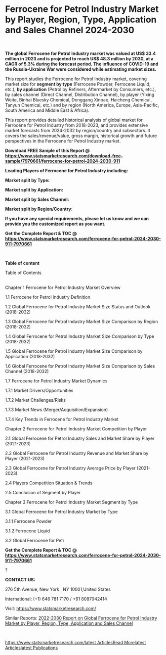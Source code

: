 <h1>Ferrocene for Petrol Industry Market by Player, Region, Type, Application and Sales Channel 2024-2030</h1><br/><p><strong>The global Ferrocene for Petrol Industry market was valued at US$ 33.4 million in 2023 and is projected to reach US$ 48.3 million by 2030, at a <strong>CAGR</strong> of 5.3% during the forecast period. The influence of COVID-19 and the Russia-Ukraine War were considered while estimating market sizes.</strong></p>
 
 
 
 <p>This report studies the Ferrocene for Petrol Industry market, covering market size for <strong>segment by type</strong> (Ferrocene Powder, Ferrocene Liquid, etc.), <strong>by application</strong> (Petrol by Refiners, Aftermarket by Consumers, etc.), by sales channel (Direct Channel, Distribution Channel), by player (Yixing Weite, Binhai Bluesky Chemical, Donggang Xinbao, Haicheng Chemical, Tanyun Chemical, etc.) and by region (North America, Europe, Asia-Pacific, South America and Middle East & Africa).</p>
 
 
 
 <p>This report provides detailed historical analysis of global market for Ferrocene for Petrol Industry from 2018-2023, and provides extensive market forecasts from 2024-2032 by region/country and subsectors. It covers the sales/revenue/value, gross margin, historical growth and future perspectives in the Ferrocene for Petrol Industry market.</p>
 
 
 
 <p><strong>Download FREE Sample of this Report @ <a href="https://www.statsmarketresearch.com/download-free-sample/7970661/ferrocene-for-petrol-2024-2030-911">https://www.statsmarketresearch.com/download-free-sample/7970661/ferrocene-for-petrol-2024-2030-911</a></strong></p>
 
 
 
 <p><strong>Leading Players of Ferrocene for Petrol Industry including:</strong></p>
 
 
 
 <p><strong>Market split by Type:</strong></p>
 
 
 
 <p><strong>Market split <strong>by Application</strong>:</strong></p>
 
 
 
 <p><strong>Market split by Sales Channel:</strong></p>
 
 
 
 <p><strong>Market split by Region/Country:</strong></p>
 
 
 
 <p><strong>If you have any special requirements, please let us know and we can provide you the customized report as you want.</strong></p>
 
 
 
 <div><b>Get the Complete Report & TOC @ <a href="https://www.statsmarketresearch.com/ferrocene-for-petrol-2024-2030-911-7970661">https://www.statsmarketresearch.com/ferrocene-for-petrol-2024-2030-911-7970661</a></b></div>
 
 
 
 <p><br />
 
 <b>Table of content</b></p>
 
 
 
 <p>Table of Contents<br />
 
 <br />
 
 Chapter 1 Ferrocene for Petrol Industry Market Overview<br />
 
 1.1 Ferrocene for Petrol Industry Definition<br />
 
 1.2 Global Ferrocene for Petrol Industry Market Size Status and Outlook (2018-2032)<br />
 
 1.3 Global Ferrocene for Petrol Industry Market Size Comparison by Region (2018-2032)<br />
 
 1.4 Global Ferrocene for Petrol Industry Market Size Comparison by Type (2018-2032)<br />
 
 1.5 Global Ferrocene for Petrol Industry Market Size Comparison by Application (2018-2032)<br />
 
 1.6 Global Ferrocene for Petrol Industry Market Size Comparison by Sales Channel (2018-2032)<br />
 
 1.7 Ferrocene for Petrol Industry Market Dynamics<br />
 
 1.7.1 Market Drivers/Opportunities<br />
 
 1.7.2 Market Challenges/Risks<br />
 
 1.7.3 Market News (Merger/Acquisition/Expansion)<br />
 
 1.7.4 Key Trends in Ferrocene for Petrol Industry Market<br />
 
 Chapter 2 Ferrocene for Petrol Industry Market Competition by Player<br />
 
 2.1 Global Ferrocene for Petrol Industry Sales and Market Share by Player (2021-2023)<br />
 
 2.2 Global Ferrocene for Petrol Industry Revenue and Market Share by Player (2021-2023)<br />
 
 2.3 Global Ferrocene for Petrol Industry Average Price by Player (2021-2023)<br />
 
 2.4 Players Competition Situation & Trends<br />
 
 2.5 Conclusion of Segment by Player<br />
 
 Chapter 3 Ferrocene for Petrol Industry Market Segment by Type<br />
 
 3.1 Global Ferrocene for Petrol Industry Market by Type<br />
 
 3.1.1 Ferrocene Powder<br />
 
 3.1.2 Ferrocene Liquid<br />
 
 3.2 Global Ferrocene for Petr</p>
 
 
 
 <div><b>Get the Complete Report & TOC @ <a href="https://www.statsmarketresearch.com/ferrocene-for-petrol-2024-2030-911-7970661">https://www.statsmarketresearch.com/ferrocene-for-petrol-2024-2030-911-7970661</a></b></div>
 
 
 
 <p>? </p>
 
 
 
 <p><b>CONTACT US:</b><br />
 
 276 5th Avenue, New York , NY 10001,United States<br />
 
 International: (+1) 646 781 7170 / +91 8087042414<br />
 
 Visit: <a href="https://www.statsmarketresearch.com/">https://www.statsmarketresearch.com/</a><br />
 
 Similar Reports: <a href="https://www.statsmarketresearch.com/ferrocene-for-petrol-2024-2030-911-7970661">2022-2030 Report on Global Ferrocene for Petrol Industry Market by Player, Region, Type, Application and Sales Channel</a><br />
 
 <br />
 
 <a href="https://gyeongbokgung.com">https://www.statsmarketresearch.com/</a><a href="https://hallyeomaritime.com">latest Articles</a><a href="https://jingwansa.com">Read More</a><a href="https://nguoiviet.jp/">latest Articles</a><a href="https://www.intelmarketresearch.com/">latest Publications</a></p>